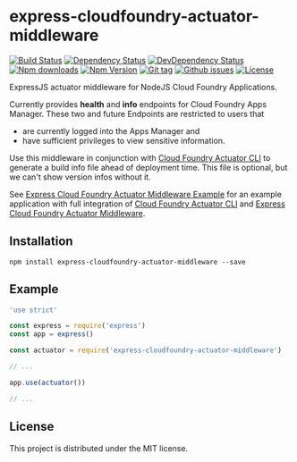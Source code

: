 # express-cloudfoundry-actuator-middleware

[![Build Status](https://travis-ci.org/stfsy/express-cloudfoundry-actuator-middleware.svg)](https://travis-ci.org/stfsy/express-cloudfoundry-actuator-middleware)
[![Dependency Status](https://img.shields.io/david/stfsy/express-cloudfoundry-actuator-middleware.svg)](https://github.com/stfsy/express-cloudfoundry-actuator-middleware/blob/master/package.json)
[![DevDependency Status](https://img.shields.io/david/dev/stfsy/express-cloudfoundry-actuator-middleware.svg)](https://github.com/stfsy/express-cloudfoundry-actuator-middleware/blob/master/package.json)
[![Npm downloads](https://img.shields.io/npm/dm/express-cloudfoundry-actuator-middleware.svg)](https://www.npmjs.com/package/express-cloudfoundry-actuator-middleware)
[![Npm Version](https://img.shields.io/npm/v/express-cloudfoundry-actuator-middleware.svg)](https://www.npmjs.com/package/express-cloudfoundry-actuator-middleware)
[![Git tag](https://img.shields.io/github/tag/stfsy/express-cloudfoundry-actuator-middleware.svg)](https://github.com/stfsy/express-cloudfoundry-actuator-middleware/releases)
[![Github issues](https://img.shields.io/github/issues/stfsy/express-cloudfoundry-actuator-middleware.svg)](https://github.com/stfsy/express-cloudfoundry-actuator-middleware/issues)
[![License](https://img.shields.io/npm/l/express-cloudfoundry-actuator-middleware.svg)](https://github.com/stfsy/express-cloudfoundry-actuator-middleware/blob/master/LICENSE)

ExpressJS actuator middleware for NodeJS Cloud Foundry Applications.

Currently provides **health** and **info** endpoints for Cloud Foundry Apps Manager. These two and future Endpoints are restricted to users that 
- are currently logged into the Apps Manager and 
- have sufficient privileges to view sensitive information.

Use this middleware in conjunction with [Cloud Foundry Actuator CLI](https://github.com/stfsy/node-cloudfoundry-actuator-cli) to generate a build info file ahead of deployment time. This file is optional, but we can't show version infos without it. 

See [Express Cloud Foundry Actuator Middleware Example](https://github.com/stfsy/express-cloudfoundry-actuator-middleware-example) for an example application with full integration of [Cloud Foundry Actuator CLI](https://github.com/stfsy/node-cloudfoundry-actuator-cli) and [Express Cloud Foundry Actuator Middleware](https://github.com/stfsy/express-cloudfoundry-actuator-middleware).

## Installation

```
npm install express-cloudfoundry-actuator-middleware --save
```

## Example

```js
'use strict'

const express = require('express')
const app = express()

const actuator = require('express-cloudfoundry-actuator-middleware')

// ...

app.use(actuator())

// ...
```

## License

This project is distributed under the MIT license.